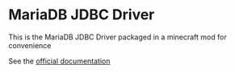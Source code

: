 # MariaDB JDBC Driver
This is the MariaDB JDBC Driver packaged in a minecraft mod for convenience

See the [official documentation](https://mariadb.com/kb/en/about-mariadb-connector-j/)
